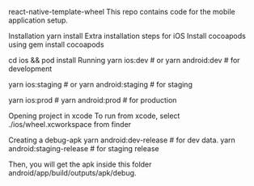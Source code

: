 react-native-template-wheel
This repo contains code for the mobile application setup.

Installation
yarn install
Extra installation steps for iOS
Install cocoapods using gem install cocoapods

cd ios && pod install
Running
yarn ios:dev # or yarn android:dev # for development

yarn ios:staging # or yarn android:staging # for staging

yarn ios:prod # yarn android:prod # for production

Opening project in xcode
To run from xcode, select ./ios/wheel.xcworkspace from finder

Creating a debug-apk
yarn android:dev-release # for dev data.
yarn android:staging-release # for staging release

Then, you will get the apk inside this folder android/app/build/outputs/apk/debug.
